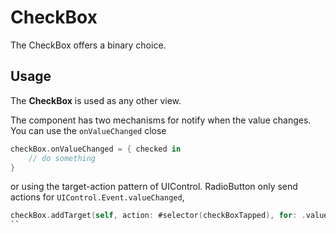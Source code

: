 #  CheckBox

The CheckBox offers a binary choice.

## Usage

The **CheckBox** is used as any other view. 

The component has two mechanisms for notify when the value changes. You can use the `onValueChanged` close

```swift
checkBox.onValueChanged = { checked in
    // do something
}
```

or using the target-action pattern of UIControl. RadioButton only send actions for `UIControl.Event.valueChanged`,

```swift
checkBox.addTarget(self, action: #selector(checkBoxTapped), for: .valueChanged)
``
